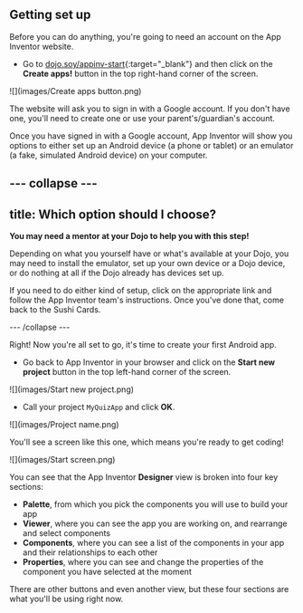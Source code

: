 ## Getting set up

Before you can do anything, you're going to need an account on the App Inventor website. 

+ Go to [dojo.soy/appinv-start](http://dojo.soy/appinv-start){:target="_blank"} and then click on the **Create apps!** button in the top right-hand corner of the screen.

![](images/Create apps button.png)

The website will ask you to sign in with a Google account. If you don't have one, you'll need to create one or use your parent's/guardian's account.

Once you have signed in with a Google account, App Inventor will show you options to either set up an Android device (a phone or tablet) or an emulator (a fake, simulated Android device) on your computer.

--- collapse ---
---
title: Which option should I choose?
---

**You may need a mentor at your Dojo to help you with this step!** 

Depending on what you yourself have or what's available at your Dojo, you may need to install the emulator, set up your own device or a Dojo device, or do nothing at all if the Dojo already has devices set up. 

If you need to do either kind of setup, click on the appropriate link and follow the App Inventor team's instructions. Once you've done that, come back to the Sushi Cards.

--- /collapse ---

Right! Now you're all set to go, it's time to create your first Android app.

+ Go back to App Inventor in your browser and click on the **Start new project** button in the top left-hand corner of the screen.

![](images/Start new project.png)

+ Call your project `MyQuizApp` and click **OK**.

![](images/Project name.png)

You'll see a screen like this one, which means you're ready to get coding!

![](images/Start screen.png)

You can see that the App Inventor **Designer** view is broken into four key sections:
 + **Palette**, from which you pick the components you will use to build your app
 + **Viewer**, where you can see the app you are working on, and rearrange and select components
 + **Components**, where you can see a list of the components in your app and their relationships to each other
 + **Properties**, where you can see and change the properties of the component you have selected at the moment
  
There are other buttons and even another view, but these four sections are what you'll be using right now.

